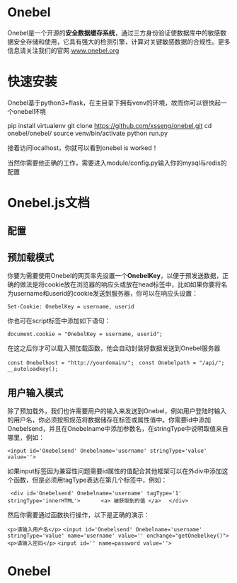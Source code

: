 #   Onebel

Onebel是一个开源的**安全数据缓存系统**，通过三方身份验证使数据库中的敏感数据安全存储和使用，它具有强大的检测引擎，计算对关键敏感数据的合规性。更多信息请关注我们的官网 www.onebel.org

# 快速安装
Onebel基于python3+flask，在主目录下拥有venv的环境，故而你可以很快起一个onebel环境

pip install virtualenv
git clone https://github.com/xsseng/onebel.git
cd onebel/onebel/
source venv/bin/activate
python run.py

接着访问localhost，你就可以看到onebel is worked！

当然你需要他正确的工作，需要进入module/config.py输入你的mysql与redis的配置


# Onebel.js文档

## 配置

## 预加载模式
你要为需要使用Onebel的网页率先设置一个**OnebelKey**，以便于预发送数据，正确的做法是将cookie放在浏览器的响应头或放在head标签中，比如如果你要将名为username和userid的cookie发送到服务器，你可以在响应头设置：

`Set-Cookie: OnebelKey = username, userid`

你也可在script标签中添加如下语句：

`document.cookie = "OnebelKey = username, userid";`

在这之后你才可以载入预加载函数，他会自动封装好数据发送到Onebel服务器

`const Onebelhost = "http://yourdomain/"; `
`const Onebelpath = "/api/";`
`__autoloadkey();`

## 用户输入模式
除了预加载外，我们也许需要用户的输入来发送到Onebel，例如用户登陆时输入的用户名，你必须按照规范将数据储存在标签或属性值中。你需要id中添加Onebelsend，并且在Onebelname中添加参数名，在stringType中说明取值来自哪里，例如：

   `<input id='Onebelsend' Onebelname='username' stringType='value' value=''>`
   
   如果input标签因为兼容性问题需要id属性的值配合其他框架可以在外div中添加这个函数，但是必须用tagType表达在第几个标签中，例如：
   
   ` <div id='Onebelsend' Onebelname='username' tagType='1' stringType='innerHTML'>`
  `      <a>
            被获取到的值
       </a>`
  `  </div>`

然后你需要通过函数执行操作，以下是正确的演示：

`<p>请输入用户名</p>`
`<input id='Onebelsend' Onebelname='username' stringType='value' name='username' value='' onchange="getOnebelkey()">`
`<p>请输入密码</p>`
`<input id='' name=password value=''>`

# Onebel





